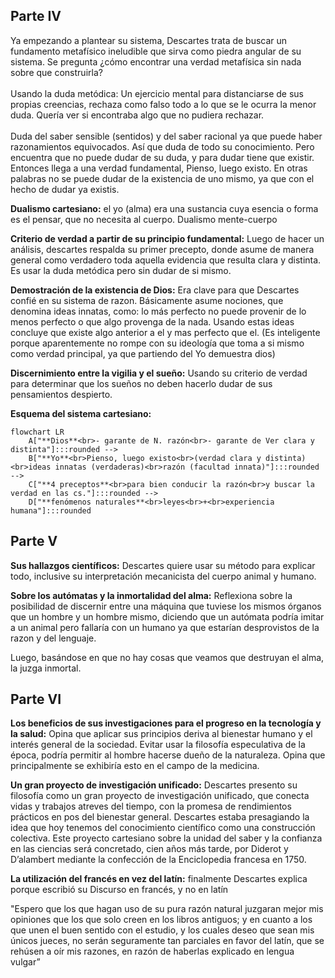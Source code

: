 ## Parte IV    
Ya empezando a plantear su sistema, Descartes trata de buscar un fundamento metafísico ineludible que sirva como piedra angular de su sistema. Se pregunta ¿cómo encontrar una verdad metafísica sin nada sobre que construirla?     
   
Usando la duda metódica: Un ejercicio mental para distanciarse de sus propias creencias, rechaza como falso todo a lo que se le ocurra la menor duda. Quería ver si encontraba algo que no pudiera rechazar.    
   
Duda del saber sensible (sentidos) y del saber racional ya que puede haber razonamientos equivocados. Así que duda de todo su conocimiento. Pero encuentra que no puede dudar de su duda, y para dudar tiene que existir. Entonces llega a una verdad fundamental, Pienso, luego existo. En otras palabras no se puede dudar de la existencia de uno mismo, ya que con el hecho de dudar ya existis.  
  
**Dualismo cartesiano:** el yo (alma) era una sustancia cuya esencia o forma es el pensar, que no necesita al cuerpo. Dualismo mente-cuerpo

**Criterio de verdad a partir de su principio fundamental:** Luego de hacer un análisis, descartes respalda su primer precepto, donde asume de manera general como verdadero toda aquella evidencia que resulta clara y distinta. Es usar la duda metódica pero sin dudar de si mismo.

 **Demostración de la existencia de Dios:** Era clave para que Descartes confié en su sistema de razon. Básicamente asume nociones, que denomina ideas innatas, como: lo más perfecto no puede provenir de lo menos perfecto o que algo provenga de la nada. Usando estas ideas concluye que existe algo anterior a el y mas perfecto que el. (Es inteligente porque aparentemente no rompe con su ideología que toma a si mismo como verdad principal, ya que partiendo del Yo demuestra dios)

**Discernimiento entre la vigilia y el sueño:** Usando su criterio de verdad para determinar que los sueños no deben hacerlo dudar de sus pensamientos despierto.

**Esquema del sistema cartesiano:**

```mermaid
flowchart LR
    A["**Dios**<br>- garante de N. razón<br>- garante de Ver clara y distinta"]:::rounded -->
    B["**Yo**<br>Pienso, luego existo<br>(verdad clara y distinta)<br>ideas innatas (verdaderas)<br>razón (facultad innata)"]:::rounded -->
    C["**4 preceptos**<br>para bien conducir la razón<br>y buscar la verdad en las cs."]:::rounded -->
    D["**fenómenos naturales**<br>leyes<br>+<br>experiencia humana"]:::rounded
```

## Parte V    
**Sus hallazgos científicos:** Descartes quiere usar su método para explicar todo, inclusive su interpretación mecanicista del cuerpo animal y humano.

**Sobre los autómatas y la inmortalidad del alma:** Reflexiona sobre la posibilidad de discernir entre una máquina que tuviese los mismos órganos que un hombre y un hombre mismo, diciendo que un autómata podría imitar a un animal pero fallaría con un humano ya que estarían desprovistos de la razon y del lenguaje.

Luego, basándose en que no hay cosas que veamos que destruyan el alma, la juzga inmortal.

## Parte VI
**Los beneficios de sus investigaciones para el progreso en la tecnología y la salud:** Opina que aplicar sus principios deriva al bienestar humano y el interés general de la sociedad. Evitar usar la filosofía especulativa de la época, podría permitir al hombre hacerse dueño de la naturaleza. Opina que principalmente se exhibiría esto en el campo de la medicina.

**Un gran proyecto de investigación unificado:** Descartes presento su filosofía como un gran proyecto de investigación unificado, que conecta vidas y trabajos atreves del tiempo, con la promesa de rendimientos prácticos en pos del bienestar general. Descartes estaba presagiando la idea que hoy tenemos del conocimiento científico como una construcción colectiva. Este proyecto cartesiano sobre la unidad del saber y la confianza en las ciencias será concretado, cien años más tarde, por Diderot y D’alambert mediante la confección de la Enciclopedia francesa en 1750.

 **La utilización del francés en vez del latín:** finalmente Descartes explica porque escribió su Discurso en francés, y no en latín 
 
"Espero que los que hagan uso de su pura razón natural juzgaran mejor mis opiniones que los que solo creen en los libros antiguos; y en cuanto a los que unen el buen sentido con el estudio, y los cuales deseo que sean mis únicos jueces, no serán seguramente tan parciales en favor del latín, que se rehúsen a oír mis razones, en razón de haberlas explicado en lengua vulgar”